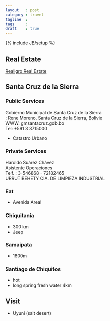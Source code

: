 ```yaml
---
layout   : post
category : travel
tagline  : 
tags     : 
draft    : true
---
```

{% include JB/setup %}

## Real Estate

[Realigro Real Estate](http://bolivien.realigro.de/zu-verkaufen/immobilien)

## Santa Cruz de la Sierra

### Public Services

Gobierno Municipal de Santa Cruz de la Sierra  
:   Rene Moreno, Santa Cruz de la Sierra, Bolivie  
    WWW: gmsantacruz.gob.bo  
    Tel: +591 3 3715000

- Catastro Urbano

### Private Services

Haroldo Suárez Chávez  
Asistente Operaciones  
Telf. : 3-546868  -  72182465  
URRUTIBEHETY CÍA. DE LIMPIEZA INDUSTRIAL

### Eat

- Avenida Areal

### Chiquitania

- 300 km
- Jeep

### Samaipata

- 1800m

### Santiago de Chiquitos

- hot
- long spring fresh water 4km

## Visit

- Uyuni (salt desert)
